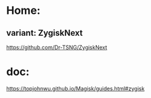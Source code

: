 # Home:
## variant: ZygiskNext
https://github.com/Dr-TSNG/ZygiskNext

# doc:
https://topjohnwu.github.io/Magisk/guides.html#zygisk
